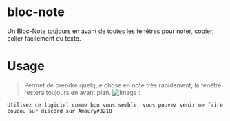 # bloc-note
Un Bloc-Note toujours en avant de toutes les fenêtres pour noter, copier, coller facilement du texte. 

# Usage
> Permet de prendre quelque chose en note très rapidement, la fenêtre restera toujours en avant plan.
![Image :](https://cdn.discordapp.com/attachments/953635864087519332/976516238647894127/unknown.png)


`Utilisez ce logiciel comme bon vous semble, vous pouvez venir me faire coucou sur discord sur Amaury#3218`
